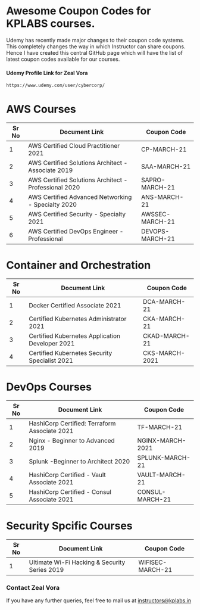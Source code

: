 # Awesome Coupon Codes for KPLABS courses.

Udemy has recently made major changes to their coupon code systems. This completely changes the way in which Instructor can share coupons. Hence I have created this central GitHub page which will have the list of latest coupon codes available for our courses.

#### Udemy Profile Link for Zeal Vora

```sh
https://www.udemy.com/user/cybercorp/
```

# AWS Courses 

| Sr No | Document Link | Coupon Code |
| ------ | ------ | ------ |
| 1 |AWS Certified Cloud Practitioner 2021 | CP-MARCH-21	 | 
| 2 |AWS Certified Solutions Architect - Associate  2019| SAA-MARCH-21 |
| 3 |AWS Certified Solutions Architect - Professional 2020 | SAPRO-MARCH-21 |
| 4 |AWS Certified Advanced Networking - Specialty 2020 | ANS-MARCH-21 |
| 5 |AWS Certified Security - Specialty 2021 | AWSSEC-MARCH-21 |
| 6 |AWS Certified DevOps Engineer - Professional | DEVOPS-MARCH-21 |

# Container and Orchestration

| Sr No | Document Link | Coupon Code |
| ------ | ------ | ------ |
| 1 | Docker Certified Associate 2021 | DCA-MARCH-21 | 
| 2 | Certified Kubernetes Administrator 2021 | CKA-MARCH-21	 | 
| 3 | Certified Kubernetes Application Developer 2021 | CKAD-MARCH-21 | 
| 4 | Certified Kubernetes Security Specialist 2021 | CKS-MARCH-2021 | 

# DevOps Courses

| Sr No | Document Link | Coupon Code |
| ------ | ------ | ------ |
| 1 | HashiCorp Certified: Terraform Associate 2021 | TF-MARCH-21 | 
| 2 | Nginx - Beginner to Advanced 2019 | NGINX-MARCH-2021 | 
| 3 | Splunk  -Beginner to Architect 2020 | SPLUNK-MARCH-21 | 
| 4 | HashiCorp Certified - Vault Associate 2021 | VAULT-MARCH-21 | 
| 5 | HashiCorp Certified - Consul Associate 2021 | CONSUL-MARCH-21 | 


# Security Spcific Courses

| Sr No | Document Link | Coupon Code |
| ------ | ------ | ------ |
| 1 | Ultimate Wi-Fi Hacking & Security Series 2019 | WIFISEC-MARCH-21 | 


### Contact Zeal Vora
If you have any further queries, feel free to mail us at instructors@kplabs.in
